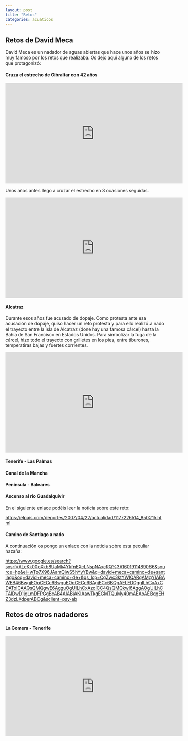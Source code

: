 ```yaml
---
layout: post
title: "Retos"
categories: acuaticos
---
```


## Retos de David Meca

David Meca es un nadador de aguas abiertas que hace unos años se hizo muy famoso por los retos que realizaba. Os dejo aquí alguno de los retos que protagonizó:

#### Cruza el estrecho de Gibraltar con 42 años

<iframe width="560" height="315" src="https://www.youtube.com/embed/MQ10zUg6vVg" frameborder="0" allow="accelerometer; autoplay; clipboard-write; encrypted-media; gyroscope; picture-in-picture" allowfullscreen></iframe>

Unos años antes llego a cruzar el estrecho en 3 ocasiones seguidas.

<iframe width="560" height="315" src="https://www.youtube.com/embed/bcTR4hf83VI" frameborder="0" allow="accelerometer; autoplay; clipboard-write; encrypted-media; gyroscope; picture-in-picture" allowfullscreen></iframe>

#### Alcatraz

Durante esos años fue acusado de dopaje. Como protesta ante esa acusación de dopaje, quiso hacer un reto protesta y para ello realizó a nado el trayecto entre la isla de Alcatraz (done hay una famosa cárcel) hasta la Bahía de San Francisco en Estados Unidos. Para simbolizar la fuga de la cárcel, hizo todo el trayecto con grilletes en los pies, entre tiburones, temperatiras bajas y fuertes corrientes.

<iframe width="560" height="315" src="https://www.youtube.com/embed/BoRMq8H2z0I" frameborder="0" allow="accelerometer; autoplay; clipboard-write; encrypted-media; gyroscope; picture-in-picture" allowfullscreen></iframe>

#### Tenerife - Las Palmas

#### Canal de la Mancha

#### Península - Baleares

#### Ascenso al río Guadalquivir

En el siguiente enlace podéis leer la noticia sobre este reto:

https://elpais.com/deportes/2007/04/22/actualidad/1177226514_850215.html

#### Camino de Santiago a nado

A continuación os pongo un enlace con la noticia sobre esta peculiar hazaña:

https://www.google.es/search?sxsrf=ALeKk00oXkb8UaMk4YkfnEXcLNspNAxcRQ%3A1601911489066&source=hp&ei=wTp7X96JAamQlwS5hYyYBw&q=david+meca+camino+de+santiago&oq=david+meca+camino+de+&gs_lcp=CgZwc3ktYWIQARgAMgYIABAWEB46BwgjEOoCECc6BwguEOoCECc6BAgjECc6BQgAELEDOggILhCxAxCDAToICAAQsQMQgwE6AgguOgUILhCxAzoICC4QsQMQkwI6AggAOgUILhCTAlDwD1jgLmDFPGgBcAB4AIABjAKIAawTkgEGMTQuMy40mAEAoAEBqgEHZ3dzLXdperABCg&sclient=psy-ab

## Retos de otros nadadores

#### La Gomera - Tenerife

<iframe width="560" height="315" src="https://www.youtube.com/embed/HaP8eHoIclk" frameborder="0" allow="accelerometer; autoplay; clipboard-write; encrypted-media; gyroscope; picture-in-picture" allowfullscreen></iframe>

